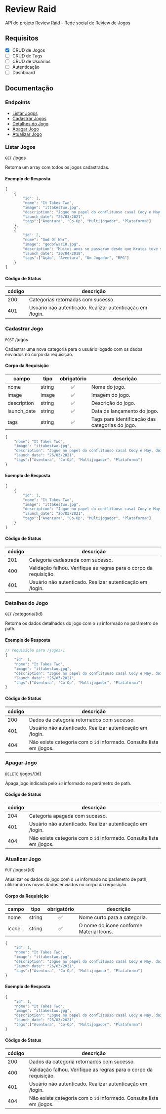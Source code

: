 # Review Raid

API do projeto Review Raid - Rede social de Review de Jogos

## Requisitos

- [x] CRUD de Jogos
- [ ] CRUD de Tags
- [ ] CRUD de Usuários
- [ ] Autenticação
- [ ] Dashboard

## Documentação

### Endpoints

- [Listar Jogos](#listar-jogos)
- [Cadastrar Jogos](#cadastrar-jogo)
- [Detalhes do Jogo](#detalhes-do-jogo)
- [Apagar Jogo](#apagar-jogo)
- [Atualizar Jogo](#atualizar-jogo)

### Listar Jogos

`GET` /jogos

Retorna um array com todos os jogos cadastradas.

#### Exemplo de Resposta
```js
[
    {
        "id": 1,
        "nome": "It Takes Two",
        "image": "ittakestwo.jpg",
        "description": "Jogue no papel do conflituoso casal Cody e May, dois humanos transformados em bonecos por um feitiço. Juntos, presos em um mundo fantástico onde o imprevisível está sempre à espreita, são obrigados a trabalhar para salvar seu relacionamento conturbado. Domine habilidades de personagem únicas e interligadas em cada nível. Ajude e receba ajuda em obstáculos inesperados e momentos divertidos.",
        "launch_date": "26/03/2021",
        "tags":["Aventura", "Co-Op", "Multijogador", "Plataforma"]
    },
    {
        "id": 2,
        "nome": "God Of War",
        "image": "godofwar18.jpg",
        "description": "Muitos anos se passaram desde que Kratos teve sua vingança contra os deuses do Olimpo, e agora ele vive com seu filho Atreus em Midgard. O jogo começa após a morte da segunda esposa de Kratos e mãe de Atreus, Faye. Seu último desejo era que suas cinzas fossem espalhadas no pico mais alto dos nove reinos nórdicos. Antes de iniciar sua jornada, Kratos é confrontado por um homem misterioso com poderes divinos. Depois de aparentemente matá-lo, Kratos e Atreus partem em sua jornada.",
        "launch_date": "20/04/2018",
        "tags":["Ação", "Aventura", "Um Jogador", "RPG"]
    }
]
```

#### Código de Status
| código | descrição
|--------|----------
| 200 | Categorias retornadas com sucesso.
| 401 | Usuário não autenticado. Realizar autenticação em /login.


### Cadastrar Jogo

`POST` /jogos

Cadastrar uma nova categoria para o usuário logado com os dados enviados no corpo da requisição.

#### Corpo da Requisição

| campo | tipo | obrigatório | descrição
|-------|------|:-----------:|----------
| nome | string | ✅ | Nome do jogo.
| image | image | ✅ | Imagem do jogo.
| description | string | ✅ | Descrição do jogo.
| launch_date | string | ✅ | Data de lançamento do jogo.
| tags | string | ✅ | Tags para identificação das categorias do jogo.

```js
{
    "nome": "It Takes Two",
    "image": "ittakestwo.jpg",
    "description": "Jogue no papel do conflituoso casal Cody e May, dois humanos transformados em bonecos por um feitiço. Juntos, presos em um mundo fantástico onde o imprevisível está sempre à espreita, são obrigados a trabalhar para salvar seu relacionamento conturbado. Domine habilidades de personagem únicas e interligadas em cada nível. Ajude e receba ajuda em obstáculos inesperados e momentos divertidos.",
    "launch_date": "26/03/2021",
    "tags":["Aventura", "Co-Op", "Multijogador", "Plataforma"]
}
```

#### Exemplo de Resposta
```js
[
    {
        "id": 1,
        "nome": "It Takes Two",
        "image": "ittakestwo.jpg",
        "description": "Jogue no papel do conflituoso casal Cody e May, dois humanos transformados em bonecos por um feitiço. Juntos, presos em um mundo fantástico onde o imprevisível está sempre à espreita, são obrigados a trabalhar para salvar seu relacionamento conturbado. Domine habilidades de personagem únicas e interligadas em cada nível. Ajude e receba ajuda em obstáculos inesperados e momentos divertidos.",
        "launch_date": "26/03/2021",
        "tags":["Aventura", "Co-Op", "Multijogador", "Plataforma"]
    }
]
```

#### Código de Status
| código | descrição
|--------|----------
| 201 | Categoria cadastrada com sucesso.
| 400 | Validação falhou. Verifique as regras para o corpo da requisição.
| 401 | Usuário não autenticado. Realizar autenticação em /login.

### Detalhes do Jogo

`GET` /categoria/{id}

Retorna os dados detalhados do jogo com o `id` informado no parâmetro de path.

#### Exemplo de Resposta
```js
// requisição para /jogos/1
{
    "id": 1,
    "nome": "It Takes Two",
    "image": "ittakestwo.jpg",
    "description": "Jogue no papel do conflituoso casal Cody e May, dois humanos transformados em bonecos por um feitiço. Juntos, presos em um mundo fantástico onde o imprevisível está sempre à espreita, são obrigados a trabalhar para salvar seu relacionamento conturbado. Domine habilidades de personagem únicas e interligadas em cada nível. Ajude e receba ajuda em obstáculos inesperados e momentos divertidos.",
    "launch_date": "26/03/2021",
    "tags":["Aventura", "Co-Op", "Multijogador", "Plataforma"]
}
```

#### Código de Status
| código | descrição
|--------|----------
| 200 | Dados da categoria retornados com sucesso.
| 401 | Usuário não autenticado. Realizar autenticação em /login.
| 404 | Não existe categoria com o `id` informado. Consulte lista em /jogos.

### Apagar Jogo

`DELETE` /jogos/{id}

Apaga jogo indicada pelo `id` informado no parâmetro de path.

#### Código de Status
| código | descrição
|--------|----------
| 204 | Categoria apagada com sucesso.
| 401 | Usuário não autenticado. Realizar autenticação em /login.
| 404 | Não existe categoria com o `id` informado. Consulte lista em /jogos.

### Atualizar Jogo

`PUT` /jogos/{id}

Atualizar os dados do jogo com o `id` informado no parâmetro de path, utilizando os novos dados enviados no corpo da requisição.

#### Corpo da Requisição

| campo | tipo | obrigatório | descrição
|-------|------|:-----------:|----------
| nome | string | ✅ | Nome curto para a categoria.
| icone | string | ✅ | O nome do ícone conforme Material Icons.

```js
{
    "id": 1,
    "nome": "It Takes Two",
    "image": "ittakestwo.jpg",
    "description": "Jogue no papel do conflituoso casal Cody e May, dois humanos transformados em bonecos por um feitiço. Juntos, presos em um mundo fantástico onde o imprevisível está sempre à espreita, são obrigados a trabalhar para salvar seu relacionamento conturbado. Domine habilidades de personagem únicas e interligadas em cada nível. Ajude e receba ajuda em obstáculos inesperados e momentos divertidos.",
    "launch_date": "26/03/2021",
    "tags":["Aventura", "Co-Op", "Multijogador", "Plataforma"]
}
```
#### Exemplo de Resposta

```js
{
    "id": 1,
    "nome": "It Takes Two",
    "image": "ittakestwo.jpg",
    "description": "Jogue no papel do conflituoso casal Cody e May, dois humanos transformados em bonecos por um feitiço. Juntos, presos em um mundo fantástico onde o imprevisível está sempre à espreita, são obrigados a trabalhar para salvar seu relacionamento conturbado. Domine habilidades de personagem únicas e interligadas em cada nível. Ajude e receba ajuda em obstáculos inesperados e momentos divertidos.",
    "launch_date": "26/03/2021",
    "tags":["Aventura", "Co-Op", "Multijogador", "Plataforma"]
}
```

#### Código de Status
| código | descrição
|--------|----------
| 200 | Dados da categoria retornados com sucesso.
| 400 | Validação falhou. Verifique as regras para o corpo da requisição.
| 401 | Usuário não autenticado. Realizar autenticação em /login.
| 404 | Não existe categoria com o `id` informado. Consulte lista em /jogos.